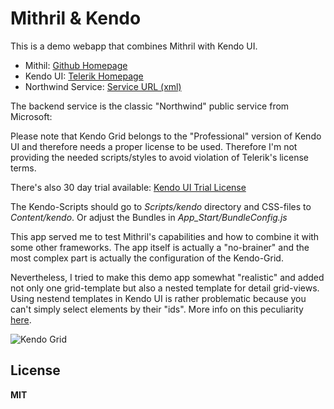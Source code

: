 Mithril & Kendo 
===============

This is a demo webapp that combines Mithril with Kendo UI.

* Mithil:   <a href="http://lhorie.github.io/mithril">Github Homepage</a>
* Kendo UI: <a href="http://www.telerik.com/kendo-ui1">Telerik Homepage</a>
* Northwind Service: <a href="http://services.odata.org/Northwind/Northwind.svc">Service URL (xml)</a>

The backend service is the classic "Northwind" public service from Microsoft:  

Please note that Kendo Grid belongs to the "Professional" version of Kendo UI and therefore needs a proper license to be used.
Therefore I'm not providing the needed scripts/styles to avoid violation of Telerik's license terms.

There's also 30 day trial available: <a href="http://www.telerik.com/download/kendo-ui">Kendo UI Trial License</a>

The Kendo-Scripts should go to *Scripts/kendo* directory and CSS-files to *Content/kendo*.
Or adjust the Bundles in *App_Start/BundleConfig.js*

This app served me to test Mithril's capabilities and how to combine it with some other frameworks.
The app itself is actually a "no-brainer" and the most complex part is actually the configuration of the Kendo-Grid.

Nevertheless, I tried to make this demo app somewhat "realistic" and added not only one grid-template but also a nested template for detail grid-views. 
Using nestend templates in Kendo UI is rather problematic because you can't simply select elements by their "ids". More info on this peculiarity <a href="http://blog.falafel.com/nested-templates-kendo-ui/">here</a>.

![Kendo Grid](http://f33.imgup.net/mithril8f2b.png "KendoGrid")

**License**
---------
**MIT**